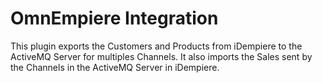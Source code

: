 # OmnEmpiere Integration
This plugin exports the Customers and Products from iDempiere to the ActiveMQ Server for multiples Channels. It also imports the Sales sent by the Channels in the ActiveMQ Server in iDempiere.

